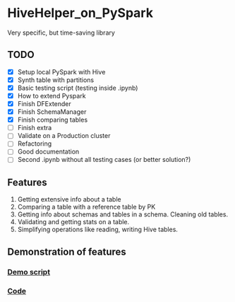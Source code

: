 # HiveHelper_on_PySpark
 Very specific, but time-saving library

## TODO
- [x] Setup local PySpark with Hive
- [x] Synth table with partitions
- [x] Basic testing script (testing inside .ipynb)
- [x] How to extend Pyspark
- [x] Finish DFExtender
- [x] Finish SchemaManager
- [x] Finish comparing tables
- [ ] Finish extra
- [ ] Validate on a Production cluster
- [ ] Refactoring
- [ ] Good documentation
- [ ] Second .ipynb without all testing cases (or better solution?)

## Features
1. Getting extensive info about a table
2. Comparing a table with a reference table by PK
3. Getting info about schemas and tables in a schema. Cleaning old tables.
4. Validating and getting stats on a table.
5. Simplifying operations like reading, writing Hive tables.

## Demonstration of features

### [Demo script](https://github.com/pyrogn/HiveHelper_on_PySpark/blob/main/demo.ipynb)

### [Code](https://github.com/pyrogn/HiveHelper_on_PySpark/tree/main/hhop)
